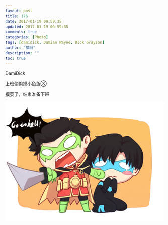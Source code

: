 ```yaml
---
layout: post
title: 176
date: 2017-01-19 09:59:35
updated: 2017-01-19 09:59:35
comments: true
categories: [Photo]
tags: [damidick, Damian Wayne, Dick Grayson]
author: "猫厨"
description: ""
toc: true
---
```


<p>DamiDick</p> 
<p>上班偷偷摸小鱼鱼③</p> 
<p>摸萎了，结束准备下班&nbsp;<br /></p>

![](https://raw.githubusercontent.com/alicewish/meowchain247/master/img_cVZNdzJtQk9JV2NMQ2RZV1haSWdBQnl0bHphR1d6RmpmNVo4TFFyZnRTQmh4UE00bG8xNzB3PT0.jpg)